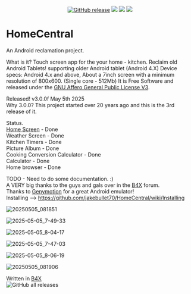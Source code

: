 <p align="center">
  <a href="https://github.com/jakebullet70/HomeCentral/releases"><img src="https://img.shields.io/github/v/release/jakebullet70/HomeCentral?logo=github&logoColor=white" alt="GitHub release"/></a>
  <a href="https://apt.izzysoft.de/packages/sadLogic.HomeCentral"><img src="https://img.shields.io/endpoint?url=https://apt.izzysoft.de/fdroid/api/v1/shield/sadLogic.HomeCentral"/></a>
  <a href="https://github.com/jakebullet70/HomeCentral/issues?q=is%3Aissue%20state%3Aclosed%20sort%3Aupdated-desc"><img src="https://img.shields.io/github/issues-closed-raw/jakebullet70/HomeCentral"/></a>
  <a href="https://github.com/jakebullet70/HomeCentral/issues?q=is%3Aissue+is%3Aopen+sort%3Aupdated-desc"><img src="https://img.shields.io/github/issues/jakebullet70/HomeCentral"/></a>
</p>

# HomeCentral
An Android reclamation project.  

What is it? Touch screen app for the your home - kitchen. Reclaim old Android Tablets!
supporting older Android tablet (Android 4.X) Device specs: Android 4.x and above, About a 7inch screen with a minimum resolution of 800x600. (Single core - 512Mb) 
It is Free Software and released under the [GNU Affero General Public License V3](https://www.gnu.org/licenses/agpl-3.0.html). 

Released! v3.0.0f May 5th 2025  
Why 3.0.0? This project started over 20 years ago and this is the 3rd release of it.  

Status.  
[Home Screen](https://github.com/jakebullet70/HomeCentral/wiki/Tab-%E2%80%90-Home) - Done  
Weather Screen - Done  
Kitchen Timers - Done  
Picture Album - Done    
Cooking Conversion Calculator - Done   
Calculator - Done   
Home browser - Done

TODO - Need to do some documentation. :)  
A VERY big thanks to the guys and gals over in the [B4X](https://www.b4x.com/) forum.  
Thanks to [Genymotion](https://www.genymotion.com/) for a great Android emulator!  
Installing --> https://github.com/jakebullet70/HomeCentral/wiki/Installing  
 
 
![20250505_081851](https://github.com/user-attachments/assets/bfc5f097-ffdf-4f28-8730-b27e7cdf358e)  

![2025-05-05_7-49-33](https://github.com/user-attachments/assets/f67c810e-b684-43f2-b0a2-f29216c159b7)  

![2025-05-05_8-04-17](https://github.com/user-attachments/assets/6a056115-5b82-4725-93dc-1ade8d04a3ad)  

![2025-05-05_7-47-03](https://github.com/user-attachments/assets/b110b994-cfbe-48d7-a4ee-7afb79bd24ce)  

![2025-05-05_8-06-19](https://github.com/user-attachments/assets/061b8d98-8a63-439b-a012-e98601d30503)  

![20250505_081906](https://github.com/user-attachments/assets/acccb3ae-f41b-4b79-91e7-f891ab97911a)  

Written in [B4X](https://www.b4x.com/)  
![GitHub all releases](https://img.shields.io/github/downloads/jakebullet70/HomeCentral/total)
